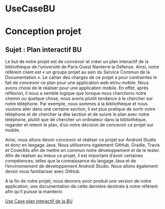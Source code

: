 # UseCaseBU
<h1>Conception projet</h1>

<h2>Sujet : Plan interactif BU </h2>

<p>
Le but de notre projet est de concevoir et créer un plan interactif de la bibliothèque de l’université de Paris Ouest Nanterre la Défense. Ainsi, notre référent client est « un groupe projet au sein du Service Commun de la Documentation ».
Le cahier des charges de ce projet a pour contraintes le fait de concevoir ce plan pour une application web et/ou mobile. Nous avons choisi de le réaliser pour une application mobile. En effet, après réflexion, il nous a semblé logique que 
lorsque nous cherchons notre chemin ou quelque chose, nous avons plutôt tendance à le chercher sur notre téléphone. Par exemple, nous sommes à la bibliothèque et nous voulons aller dans une certaine section, il est plus pratique de sortir 
notre téléphone et de chercher la dite section et de suivre le plan avec notre téléphone, plutôt que de chercher un ordinateur dans la bibliothèque, regarder et retenir le plan, d’où notre décision de concevoir ce projet sur mobile.
</p>
<p>
Ainsi, nous allons devoir concevoir et réaliser ce projet sur Android Studio et donc en langage Java. Nous utiliserons également GitHub, Gradle, Travis et CoverAlls afin de mettre en commun notre développement et de le tester.
Afin de réaliser au mieux ce projet, il est important d’avoir certaines compétences, telles que la connaissance du langage Java et de l’environnement de développement Android Studio. Nous allons également devoir nous familiariser avec GitHub.
</p>

<p>
A la fin de notre projet, nous devrons avoir produit une version de notre application, une documentation de cette dernière destinée à notre référent afin qu’il puisse la maintenir.
</p>

<a href="https://raw.githubusercontent.com/Mohamed-MIAGE/UseCaseBU/master/Documents/img/UseCaseBU%20-%20Dark.png">Use Case plan interactif de la BU</a>
